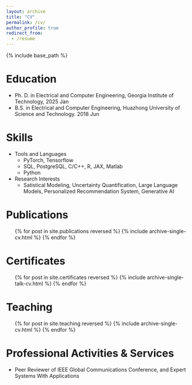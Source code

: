 ```yaml
---
layout: archive
title: "CV"
permalink: /cv/
author_profile: true
redirect_from:
  - /resume
---
```


{% include base_path %}

Education
======
* Ph. D. in Electrical and Computer Engineering, Georgia Institute of Technology, 2025 Jan
* B.S. in Electrical and Computer Engineering, Huazhong University of Science and Technology. 2018 Jun

<!-- * Ph.D in Version Control Theory, GitHub University, 2018 (expected)
* M.S. in Jekyll, GitHub University, 2014
* B.S. in GitHub, GitHub University, 2012 -->

<!-- Work experience
======
* Spring 2024: Academic Pages Collaborator
  * GitHub University
  * Duties includes: Updates and improvements to template
  * Supervisor: The Users

* Fall 2015: Research Assistant
  * GitHub University
  * Duties included: Merging pull requests
  * Supervisor: Professor Hub

* Summer 2015: Research Assistant
  * GitHub University
  * Duties included: Tagging issues
  * Supervisor: Professor Git -->
  
Skills
======
* Tools and Languages
  * PyTorch, Tensorflow
  * SQL, PostgreSQL, C/C++, R, JAX, Matlab
  * Python
* Research Interests
  * Satistical Modeling, Uncertainty Quantification, Large Language Models, Personalized Recommendation System, Generative AI

Publications
======
  <ul>{% for post in site.publications reversed %}
    {% include archive-single-cv.html %}
  {% endfor %}</ul>
<!--   
Talks
======
  <ul>{% for post in site.talks reversed %}
    {% include archive-single-talk-cv.html  %}
  {% endfor %}</ul> -->


  
Certificates
======
  <ul>{% for post in site.certificates reversed %}
    {% include archive-single-talk-cv.html  %}
  {% endfor %}</ul>
   
Teaching
======
  <ul>{% for post in site.teaching reversed %}
    {% include archive-single-cv.html %}
  {% endfor %}</ul>
  
Professional Activities & Services
======
* Peer Reviewer of IEEE Global Communications Conference, and Expert Systems With Applications
